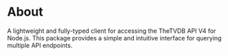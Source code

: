# About

A lightweight and fully-typed client for accessing the TheTVDB API V4 for Node.js. This package
provides a simple and intuitive interface for querying multiple API endpoints.
